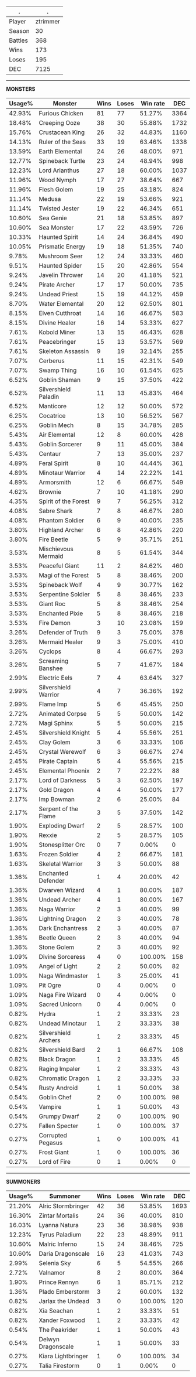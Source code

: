 .|.
|-|-
Player|ztrimmer
Season|30
Battles|368
Wins|173
Loses|195
DEC|7125

---
**MONSTERS**

Usage%|Monster|Wins|Loses|Win rate|DEC|
-|-|-|-|-|-|
42.93%|Furious Chicken|81|77|51.27%|3364|
18.48%|Creeping Ooze|38|30|55.88%|1732|
15.76%|Crustacean King|26|32|44.83%|1160|
14.13%|Ruler of the Seas|33|19|63.46%|1338|
13.59%|Earth Elemental|24|26|48.00%|971|
12.77%|Spineback Turtle|23|24|48.94%|998|
12.23%|Lord Arianthus|27|18|60.00%|1037|
11.96%|Wood Nymph|17|27|38.64%|667|
11.96%|Flesh Golem|19|25|43.18%|824|
11.14%|Medusa|22|19|53.66%|921|
11.14%|Twisted Jester|19|22|46.34%|651|
10.60%|Sea Genie|21|18|53.85%|897|
10.60%|Sea Monster|17|22|43.59%|726|
10.33%|Haunted Spirit|14|24|36.84%|490|
10.05%|Prismatic Energy|19|18|51.35%|740|
9.78%|Mushroom Seer|12|24|33.33%|460|
9.51%|Haunted Spider|15|20|42.86%|554|
9.24%|Javelin Thrower|14|20|41.18%|521|
9.24%|Pirate Archer|17|17|50.00%|735|
9.24%|Undead Priest|15|19|44.12%|459|
8.70%|Water Elemental|20|12|62.50%|801|
8.15%|Elven Cutthroat|14|16|46.67%|583|
8.15%|Divine Healer|16|14|53.33%|627|
7.61%|Kobold Miner|13|15|46.43%|628|
7.61%|Peacebringer|15|13|53.57%|569|
7.61%|Skeleton Assassin|9|19|32.14%|255|
7.07%|Cerberus|11|15|42.31%|549|
7.07%|Swamp Thing|16|10|61.54%|625|
6.52%|Goblin Shaman|9|15|37.50%|422|
6.52%|Silvershield Paladin|11|13|45.83%|464|
6.52%|Manticore|12|12|50.00%|572|
6.25%|Cocatrice|13|10|56.52%|567|
6.25%|Goblin Mech|8|15|34.78%|285|
5.43%|Air Elemental|12|8|60.00%|428|
5.43%|Goblin Sorcerer|9|11|45.00%|384|
5.43%|Centaur|7|13|35.00%|237|
4.89%|Feral Spirit|8|10|44.44%|361|
4.89%|Minotaur Warrior|4|14|22.22%|141|
4.89%|Armorsmith|12|6|66.67%|549|
4.62%|Brownie|7|10|41.18%|290|
4.35%|Spirit of the Forest|9|7|56.25%|312|
4.08%|Sabre Shark|7|8|46.67%|280|
4.08%|Phantom Soldier|6|9|40.00%|235|
3.80%|Highland Archer|6|8|42.86%|220|
3.80%|Fire Beetle|5|9|35.71%|251|
3.53%|Mischievous Mermaid|8|5|61.54%|344|
3.53%|Peaceful Giant|11|2|84.62%|460|
3.53%|Magi of the Forest|5|8|38.46%|200|
3.53%|Spineback Wolf|4|9|30.77%|162|
3.53%|Serpentine Soldier|5|8|38.46%|233|
3.53%|Giant Roc|5|8|38.46%|254|
3.53%|Enchanted Pixie|5|8|38.46%|218|
3.53%|Fire Demon|3|10|23.08%|159|
3.26%|Defender of Truth|9|3|75.00%|378|
3.26%|Mermaid Healer|9|3|75.00%|410|
3.26%|Cyclops|8|4|66.67%|293|
3.26%|Screaming Banshee|5|7|41.67%|184|
2.99%|Electric Eels|7|4|63.64%|327|
2.99%|Silvershield Warrior|4|7|36.36%|192|
2.99%|Flame Imp|5|6|45.45%|250|
2.72%|Animated Corpse|5|5|50.00%|142|
2.72%|Magi Sphinx|5|5|50.00%|215|
2.45%|Silvershield Knight|5|4|55.56%|251|
2.45%|Clay Golem|3|6|33.33%|106|
2.45%|Crystal Werewolf|6|3|66.67%|274|
2.45%|Pirate Captain|5|4|55.56%|215|
2.45%|Elemental Phoenix|2|7|22.22%|88|
2.17%|Lord of Darkness|5|3|62.50%|197|
2.17%|Gold Dragon|4|4|50.00%|177|
2.17%|Imp Bowman|2|6|25.00%|84|
2.17%|Serpent of the Flame|3|5|37.50%|142|
1.90%|Exploding Dwarf|2|5|28.57%|100|
1.90%|Rexxie|2|5|28.57%|105|
1.90%|Stonesplitter Orc|0|7|0.00%|0|
1.63%|Frozen Soldier|4|2|66.67%|181|
1.63%|Skeletal Warrior|3|3|50.00%|88|
1.36%|Enchanted Defender|1|4|20.00%|42|
1.36%|Dwarven Wizard|4|1|80.00%|187|
1.36%|Undead Archer|4|1|80.00%|167|
1.36%|Naga Warrior|2|3|40.00%|99|
1.36%|Lightning Dragon|2|3|40.00%|78|
1.36%|Dark Enchantress|2|3|40.00%|87|
1.36%|Beetle Queen|2|3|40.00%|94|
1.36%|Stone Golem|2|3|40.00%|92|
1.09%|Divine Sorceress|4|0|100.00%|158|
1.09%|Angel of Light|2|2|50.00%|82|
1.09%|Naga Windmaster|1|3|25.00%|41|
1.09%|Pit Ogre|0|4|0.00%|0|
1.09%|Naga Fire Wizard|0|4|0.00%|0|
1.09%|Sacred Unicorn|0|4|0.00%|0|
0.82%|Hydra|1|2|33.33%|23|
0.82%|Undead Minotaur|1|2|33.33%|38|
0.82%|Silvershield Archers|1|2|33.33%|45|
0.82%|Silvershield Bard|2|1|66.67%|108|
0.82%|Black Dragon|1|2|33.33%|45|
0.82%|Raging Impaler|1|2|33.33%|43|
0.82%|Chromatic Dragon|1|2|33.33%|33|
0.54%|Rusty Android|1|1|50.00%|38|
0.54%|Goblin Chef|2|0|100.00%|98|
0.54%|Vampire|1|1|50.00%|43|
0.54%|Grumpy Dwarf|2|0|100.00%|90|
0.27%|Fallen Specter|1|0|100.00%|37|
0.27%|Corrupted Pegasus|1|0|100.00%|41|
0.27%|Frost Giant|1|0|100.00%|36|
0.27%|Lord of Fire|0|1|0.00%|0|

---
**SUMMONERS**

Usage%|Summoner|Wins|Loses|Win rate|DEC|
-|-|-|-|-|-|
21.20%|Alric Stormbringer|42|36|53.85%|1693|
16.30%|Zintar Mortalis|24|36|40.00%|810|
16.03%|Lyanna Natura|23|36|38.98%|938|
12.23%|Tyrus Paladium|22|23|48.89%|911|
10.60%|Malric Inferno|15|24|38.46%|725|
10.60%|Daria Dragonscale|16|23|41.03%|743|
2.99%|Selenia Sky|6|5|54.55%|266|
2.72%|Valnamor|8|2|80.00%|364|
1.90%|Prince Rennyn|6|1|85.71%|212|
1.36%|Plado Emberstorm|3|2|60.00%|132|
0.82%|Jarlax the Undead|3|0|100.00%|120|
0.82%|Xia Seachan|1|2|33.33%|51|
0.82%|Xander Foxwood|1|2|33.33%|42|
0.54%|The Peakrider|1|1|50.00%|43|
0.54%|Delwyn Dragonscale|1|1|50.00%|33|
0.27%|Kiara Lightbringer|1|0|100.00%|34|
0.27%|Talia Firestorm|0|1|0.00%|0|
